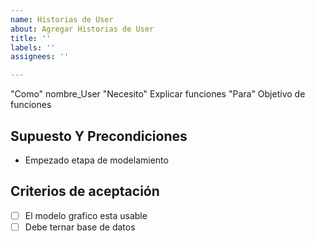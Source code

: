 ```yaml
---
name: Historias de User
about: Agregar Historias de User
title: ''
labels: ''
assignees: ''

---
```


"Como" nombre_User
"Necesito" Explicar funciones 
"Para" Objetivo de funciones 

## Supuesto Y Precondiciones 
- Empezado etapa de modelamiento 

## Criterios de aceptación 
- [ ] El modelo grafico esta usable 
- [ ] Debe ternar base de datos
